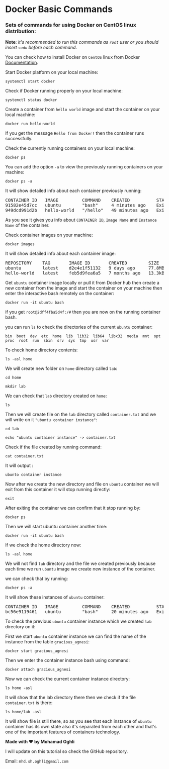 # Docker Basic Commands
### Sets of commands for using Docker on CentOS linux distribution:
**Note**: _it's recommended to run this commands as `root` user or you should insert `sudo` before each command_.

You can check how to install Docker on `CentOS` linux from Docker [Documentation](https://docs.docker.com/engine/install/centos/).


Start Docker platform on your local machine:

`systemctl start docker`

Check if Docker running properly on your local machine:

`systemctl status docker`

Create a container from `hello world` image and start the container on your local machine:

`docker run hello-world`

If you get the message `Hello from Docker!` then the container runs successfully.

Check the currently running containers on your local machine:

`docker ps`

You can add the option `-a` to view the previously running containers on your machine:

`docker ps -a`

It will show detailed info about each container previously running:

<pre>CONTAINER ID   IMAGE         COMMAND    CREATED          STATUS                      PORTS     NAMES
91582e45d7cc   ubuntu        &quot;bash&quot;     4 minutes ago    Exited (0) 11 seconds ago             agitated_pascal
949dcd991d2b   hello-world   &quot;/hello&quot;   49 minutes ago   Exited (0) 49 minutes ago             objective_dubinsky
</pre>

As you see it gives you info about `CONTAINER ID`, `Image Name` and `Instance Name` of the container.


Check container images on your machine:

`docker images`

It will show detailed info about each container image:

<pre>REPOSITORY    TAG       IMAGE ID       CREATED        SIZE
ubuntu        latest    d2e4e1f51132   9 days ago     77.8MB
hello-world   latest    feb5d9fea6a5   7 months ago   13.3kB
</pre>

Get `ubuntu` container image locally or pull it from Docker hub then create a new container from the image and start the container on your machine then enter the interactive bash remotely on the container:

`docker run -it ubuntu bash`

if you get `root@2dff4fba5d4f:/#` then you are now on the running container bash.

you can run `ls` to check the directories of the current `ubuntu` container:

`bin  boot  dev  etc  home  lib  lib32  lib64  libx32  media  mnt  opt  proc  root  run  sbin  srv  sys  tmp  usr  var`

To check home directory contents:

`ls -asl home`

We will create new folder on `home` directory called `lab`:

`cd home`

`mkdir lab`

We can check that `lab` directory created on `home`:

`ls`

Then we will create file on the `lab` directory called `container.txt` and we will write on it `"ubuntu container instance"`:

`cd lab`

`echo "ubuntu container instance" -> container.txt`

Check if the file created by running command:

`cat container.txt`

It will output :

`ubunto container instance`

Now after we create the new directory and file on `ubuntu` container we will exit from this container it will stop running directly:

`exit`

After exiting the container we can confirm that it stop running by:

`docker ps `

Then we will start ubuntu container another time:

`docker run -it ubuntu bash`

If we check the home directory now:

`ls -asl home`

We will not find `lab` directory and the file we created previously because each time we run `ubuntu` image we create new instance of the container.

we can check that by running:

`docker ps -a`

It will show these instances of `ubuntu` container:

<pre>CONTAINER ID   IMAGE         COMMAND    CREATED          STATUS                      PORTS     NAMES
bc56e9119461   ubuntu        &quot;bash&quot;     20 minutes ago   Exited (0) 7 minutes ago              gracious_agnesi
</pre>
 
To check the previous `ubuntu` container instance which we created `lab` directory on it:

First we start `ubuntu` container instance we can find the name of the instance from the table `gracious_agnesi`:

`docker start gracious_agnesi`

Then we enter the container instance bash using command:

`docker attach gracious_agnesi`

Now we can check the current container instance directory:

`ls home -asl`

It will show that the lab directory there then we check if the file `container.txt` is there:

`ls home/lab -asl`

It will show file is still there, so as you see that each instance of `ubuntu` container has its own state also it's separated from each other and that's one of the important features of containers technology.

**Made with ❤ by Mohamad Oghli**

I will update on this tutorial so check the GitHub repository.

Email:
`mhd.sh.oghli@gmail.com`



